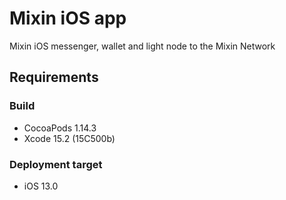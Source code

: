 # Mixin iOS app
Mixin iOS messenger, wallet and light node to the Mixin Network

## Requirements

### Build
- CocoaPods 1.14.3
- Xcode 15.2 (15C500b)

### Deployment target
- iOS 13.0

